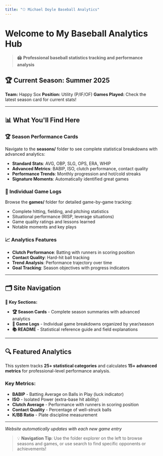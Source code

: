 ```yaml
---
title: "⚾ Michael Doyle Baseball Analytics"
---
```


# Welcome to My Baseball Analytics Hub

> 🏟️ **Professional baseball statistics tracking and performance analysis**

## 🏆 Current Season: Summer 2025

**Team:** Happy Sox
**Position:** Utility (P/IF/OF)
**Games Played:** Check the latest season card for current stats!

---

## 📊 What You'll Find Here

### 🏆 Season Performance Cards
Navigate to the **seasons/** folder to see complete statistical breakdowns with advanced analytics:
- **Standard Stats**: AVG, OBP, SLG, OPS, ERA, WHIP
- **Advanced Metrics**: BABIP, ISO, clutch performance, contact quality
- **Performance Trends**: Monthly progression and hot/cold streaks
- **Signature Moments**: Automatically identified great games

### 📅 Individual Game Logs
Browse the **games/** folder for detailed game-by-game tracking:
- Complete hitting, fielding, and pitching statistics
- Situational performance (RISP, leverage situations)
- Game quality ratings and lessons learned
- Notable moments and key plays

### 📈 Analytics Features
- **Clutch Performance**: Batting with runners in scoring position
- **Contact Quality**: Hard-hit ball tracking
- **Trend Analysis**: Performance trajectory over time
- **Goal Tracking**: Season objectives with progress indicators

---

## 🗂️ Site Navigation

**📁 Key Sections:**
- **🏆 Season Cards** - Complete season summaries with advanced analytics
- **📅 Game Logs** - Individual game breakdowns organized by year/season
- **📚 README** - Statistical reference guide and field explanations

---

## 🔍 Featured Analytics

This system tracks **25+ statistical categories** and calculates **15+ advanced metrics** for professional-level performance analysis.

### Key Metrics:
- **BABIP** - Batting Average on Balls in Play (luck indicator)
- **ISO** - Isolated Power (extra-base hit ability)
- **Clutch Average** - Performance with runners in scoring position
- **Contact Quality** - Percentage of well-struck balls
- **K/BB Ratio** - Plate discipline measurement

---

*Website automatically updates with each new game entry*

> 💡 **Navigation Tip**: Use the folder explorer on the left to browse seasons and games, or use search to find specific opponents or achievements!